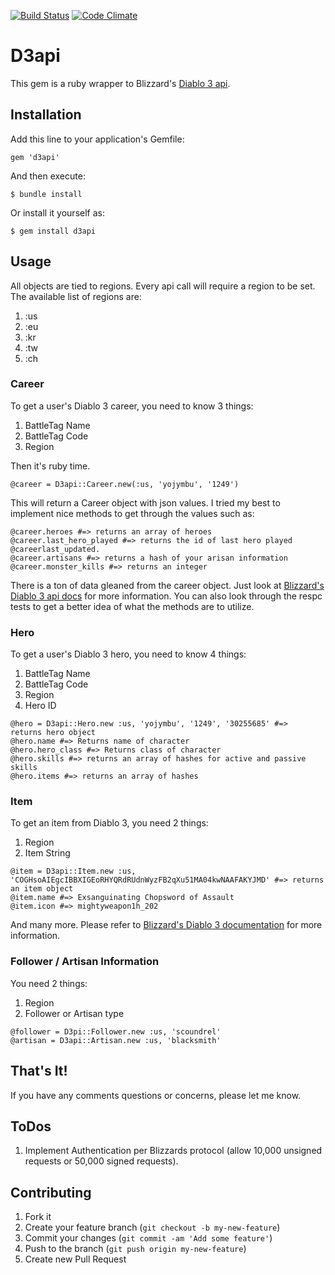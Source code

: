 [![Build
Status](https://travis-ci.org/phereford/d3api.png?branch=master)](https://travis-ci.org/phereford/d3api)
[![Code
Climate](https://codeclimate.com/badge.png)](https://codeclimate.com/github/phereford/d3api)

# D3api

This gem is a ruby wrapper to Blizzard's [Diablo 3
api](https://github.com/Blizzard/d3-api-docs).

## Installation

Add this line to your application's Gemfile:

    gem 'd3api'

And then execute:

    $ bundle install

Or install it yourself as:

    $ gem install d3api

## Usage

All objects are tied to regions. Every api call will require a region to
be set. The available list of regions are:
1. :us
2. :eu
3. :kr
4. :tw
5. :ch

### Career

To get a user's Diablo 3 career, you need to know 3 things:
1. BattleTag Name
2. BattleTag Code
3. Region

Then it's ruby time. 
```
@career = D3api::Career.new(:us, 'yojymbu', '1249')
```

This will return a Career object with json values. I tried my best to
implement nice methods to get through the values such as:
```    
@career.heroes #=> returns an array of heroes 
@career.last_hero_played #=> returns the id of last hero played
@careerlast_updated.
@career.artisans #=> returns a hash of your arisan information
@career.monster_kills #=> returns an integer
```

There is a ton of data gleaned from the career object. Just look at
[Blizzard's Diablo 3 api docs](https://github.com/Blizzard/d3-api-docs)
for more information. You can also look through the respc tests to get a
better idea of what the methods are to utilize.

### Hero

To get a user's Diablo 3 hero, you need to know 4 things:
1. BattleTag Name
2. BattleTag Code
3. Region
4. Hero ID

```
@hero = D3api::Hero.new :us, 'yojymbu', '1249', '30255685' #=>
returns hero object
@hero.name #=> Returns name of character
@hero.hero_class #=> Returns class of character
@hero.skills #=> returns an array of hashes for active and passive
skills
@hero.items #=> returns an array of hashes
```

### Item

To get an item from Diablo 3, you need 2 things:
1. Region
2. Item String
```
@item = D3api::Item.new :us,
'COGHsoAIEgcIBBXIGEoRHYQRdRUdnWyzFB2qXu51MA04kwNAAFAKYJMD' #=> returns
an item object
@item.name #=> Exsanguinating Chopsword of Assault
@item.icon #=> mightyweapon1h_202
```

And many more. Please refer to [Blizzard's Diablo 3
documentation](https://github.com/Blizzard/d3-api-docs) for
more information.

### Follower / Artisan Information
You need 2 things:
1. Region
2. Follower or Artisan type

```
@follower = D3pi::Follower.new :us, 'scoundrel'
@artisan = D3api::Artisan.new :us, 'blacksmith'
```


## That's It!

If you have any comments questions or concerns, please let me know.

## ToDos
1. Implement Authentication per Blizzards protocol (allow 10,000
   unsigned requests or 50,000 signed requests).

## Contributing

1. Fork it
2. Create your feature branch (`git checkout -b my-new-feature`)
3. Commit your changes (`git commit -am 'Add some feature'`)
4. Push to the branch (`git push origin my-new-feature`)
5. Create new Pull Request
